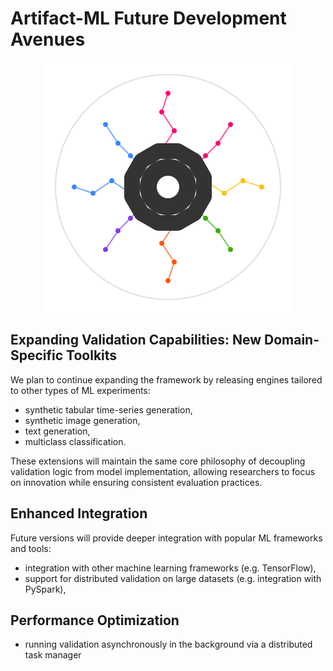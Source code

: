 # Artifact-ML Future Development Avenues

<p align="center">
  <img src="assets/artifact_ml_logo.svg" width="400" alt="Artifact-ML Logo">
</p>

## Expanding Validation Capabilities: New Domain-Specific Toolkits

We plan to continue expanding the framework by releasing engines tailored to other types of ML experiments:

- synthetic tabular time-series generation,
- synthetic image generation,
- text generation,
- multiclass classification.

These extensions will maintain the same core philosophy of decoupling validation logic from model implementation, allowing researchers to focus on innovation while ensuring consistent evaluation practices.

## Enhanced Integration

Future versions will provide deeper integration with popular ML frameworks and tools:

- integration with other machine learning frameworks (e.g. TensorFlow),
- support for distributed validation on large datasets (e.g. integration with PySpark),

## Performance Optimization

- running validation asynchronously in the background via a distributed task manager